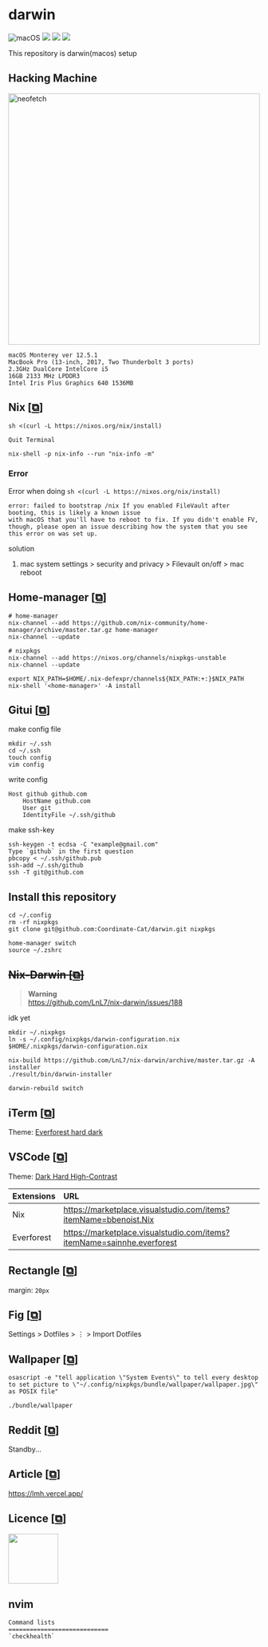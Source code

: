 # darwin

![macOS](https://img.shields.io/badge/mac%20os-000000?style=flat-square&logo=apple&color=333)
![](https://img.shields.io/github/languages/code-size/Coordinate-Cat/darwin?color=333&style=flat-square)
![](https://img.shields.io/tokei/lines/github/Coordinate-Cat/darwin?color=333&style=flat-square)
![](https://img.shields.io/github/last-commit/Coordinate-Cat/darwin?color=333&style=flat-square)

This repository is darwin(macos) setup

## Hacking Machine
<img width="504" alt="neofetch" src="https://user-images.githubusercontent.com/42393004/188252680-e1acaf9b-fdf3-4d36-bb16-7516191da5d3.png">

```
macOS Monterey ver 12.5.1
MacBook Pro (13-inch, 2017, Two Thunderbolt 3 ports)
2.3GHz DualCore IntelCore i5
16GB 2133 MHz LPDDR3
Intel Iris Plus Graphics 640 1536MB
```

## Nix [[&#10697;](https://nixos.org/)]

```
sh <(curl -L https://nixos.org/nix/install)

Quit Terminal

nix-shell -p nix-info --run "nix-info -m"
```

### Error
Error when doing `sh <(curl -L https://nixos.org/nix/install)`
```
error: failed to bootstrap /nix If you enabled FileVault after booting, this is likely a known issue
with macOS that you'll have to reboot to fix. If you didn't enable FV,
though, please open an issue describing how the system that you see
this error on was set up.
```

solution
1. mac system settings > security and privacy > Filevault on/off > mac reboot


## Home-manager [[&#10697;](https://github.com/nix-community/home-manager)]

```
# home-manager
nix-channel --add https://github.com/nix-community/home-manager/archive/master.tar.gz home-manager
nix-channel --update

# nixpkgs
nix-channel --add https://nixos.org/channels/nixpkgs-unstable
nix-channel --update

export NIX_PATH=$HOME/.nix-defexpr/channels${NIX_PATH:+:}$NIX_PATH
nix-shell '<home-manager>' -A install
```

## Gitui [[&#10697;](https://github.com/extrawurst/gitui)]

make config file
```
mkdir ~/.ssh 
cd ~/.ssh
touch config
vim config
```

write config
```
Host github github.com
    HostName github.com
    User git
    IdentityFile ~/.ssh/github
```

make ssh-key
```
ssh-keygen -t ecdsa -C "example@gmail.com"
Type `github` in the first question
pbcopy < ~/.ssh/github.pub
ssh-add ~/.ssh/github
ssh -T git@github.com
```

## Install this repository
```
cd ~/.config
rm -rf nixpkgs
git clone git@github.com:Coordinate-Cat/darwin.git nixpkgs

home-manager switch
source ~/.zshrc
```

## ~~Nix-Darwin [[&#10697;](https://github.com/LnL7/nix-darwin)]~~

> **Warning**  
> https://github.com/LnL7/nix-darwin/issues/188

idk yet

```
mkdir ~/.nixpkgs
ln -s ~/.config/nixpkgs/darwin-configuration.nix $HOME/.nixpkgs/darwin-configuration.nix

nix-build https://github.com/LnL7/nix-darwin/archive/master.tar.gz -A installer
./result/bin/darwin-installer

darwin-rebuild switch
```

## iTerm [[&#10697;](https://iterm2.com/)]

Theme: [Everforest hard dark](https://github.com/Coordinate-Cat/darwin/blob/main/bundle/iterm2/Everforest_hard_dark.itermcolors)

## VSCode [[&#10697;](https://code.visualstudio.com/)]

Theme: [Dark Hard High-Contrast](https://github.com/sainnhe/everforest-vscode)

|Extensions|URL|
|:-|:-|
|Nix|https://marketplace.visualstudio.com/items?itemName=bbenoist.Nix|
|Everforest|https://marketplace.visualstudio.com/items?itemName=sainnhe.everforest|

## Rectangle [[&#10697;](https://rectangleapp.com/)]

margin: `20px`

## Fig [[&#10697;](https://fig.io/)]

Settings > Dotfiles > ⋮ > Import Dotfiles

## Wallpaper [[&#10697;](https://unsplash.com/photos/jwTvCQQJXh0)]

```
osascript -e "tell application \"System Events\" to tell every desktop to set picture to \"~/.config/nixpkgs/bundle/wallpaper/wallpaper.jpg\" as POSIX file"
```
`./bundle/wallpaper`

## Reddit [[&#10697;](#)]

Standby...

## Article [[&#10697;](https://lmh.vercel.app/)]

https://lmh.vercel.app/

## Licence [[&#10697;](https://github.com/Coordinate-Cat/darwin/blob/main/LICENSE)]

<img width="100px" src="https://user-images.githubusercontent.com/42393004/185775910-4b7f91d9-c65f-4a2f-a805-9abea15d1fe0.png">


## nvim

```
Command lists
============================
`checkhealth`

```